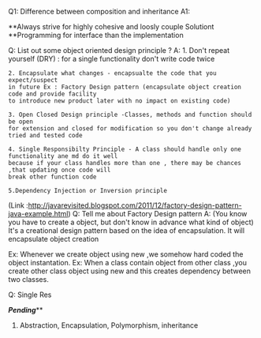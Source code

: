 Q1: Difference between composition and inheritance
A1:

 **Always strive for highly cohesive and loosly couple Solutiont
 **Programming for interface than the implementation

 Q: List out some object oriented design principle ?
 A:
    1. Don't repeat yourself (DRY) : for a single functionality don't write code twice

    2. Encapsulate what changes - encapsualte the code that you expect/suspect
    in future Ex : Factory Design pattern (encapsulate object creation code and provide facility
    to introduce new product later with no impact on existing code)

    3. Open Closed Design principle -Classes, methods and function should be open
    for extension and closed for modification so you don't change already tried and tested code

    4. Single Responsibilty Principle - A class should handle only one functionality ane md do it well
    because if your class handles more than one , there may be chances ,that updating once code will
    break other function code

    5.Dependency Injection or Inversion principle





(Link :http://javarevisited.blogspot.com/2011/12/factory-design-pattern-java-example.html)
Q: Tell me about Factory Design pattern
A: (You know you have to create a object, but don't know in advance what kind of object)
   It's a creational design pattern based on the idea of encapsulation. It will encapsulate
   object creation

   Ex: Whenever we create object using new ,we somehow hard coded the object instantation.
   Ex: When a class contain object from other class ,you create other class object using new
   and this creates dependency between two classes.





Q: Single Res


*******Pending*********
1. Abstraction, Encapsulation, Polymorphism, inheritance
